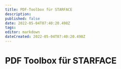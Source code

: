 ```yaml
---
title: PDF-Toolbox für STARFACE
description: 
published: false
date: 2022-05-04T07:40:20.498Z
tags: 
editor: markdown
dateCreated: 2022-05-04T07:40:20.498Z
---
```


# PDF Toolbox für STARFACE

